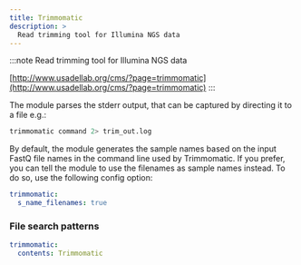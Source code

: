 ```yaml
---
title: Trimmomatic
description: >
  Read trimming tool for Illumina NGS data
---
```


<!--
~~~~~ DO NOT EDIT ~~~~~
This file is autogenerated from the MultiQC module python docstring.
Do not edit the markdown, it will be overwritten.

File path for the source of this content: multiqc/modules/trimmomatic/trimmomatic.py
~~~~~~~~~~~~~~~~~~~~~~~
-->

:::note
Read trimming tool for Illumina NGS data

[http://www.usadellab.org/cms/?page=trimmomatic](http://www.usadellab.org/cms/?page=trimmomatic)
:::

The module parses the stderr output, that can be captured by directing it to a file e.g.:

```sh
trimmomatic command 2> trim_out.log
```

By default, the module generates the sample names based on the input FastQ file names in
the command line used by Trimmomatic. If you prefer, you can tell the module to use
the filenames as sample names instead. To do so, use the following config option:

```yaml
trimmomatic:
  s_name_filenames: true
```

### File search patterns

```yaml
trimmomatic:
  contents: Trimmomatic
```
